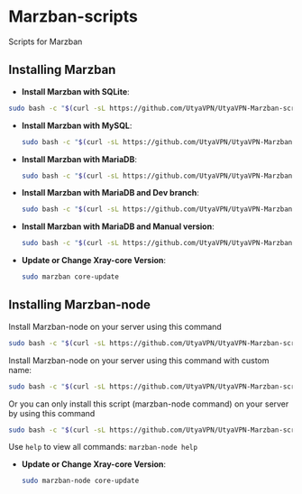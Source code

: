 # Marzban-scripts
Scripts for Marzban

## Installing Marzban
- **Install Marzban with SQLite**:

```bash
sudo bash -c "$(curl -sL https://github.com/UtyaVPN/UtyaVPN-Marzban-scripts/raw/master/marzban.sh)" @ install
```

- **Install Marzban with MySQL**:

  ```bash
  sudo bash -c "$(curl -sL https://github.com/UtyaVPN/UtyaVPN-Marzban-scripts/raw/master/marzban.sh)" @ install --database mysql
  ```

- **Install Marzban with MariaDB**:

  ```bash
  sudo bash -c "$(curl -sL https://github.com/UtyaVPN/UtyaVPN-Marzban-scripts/raw/master/marzban.sh)" @ install --database mariadb
  ```
  
- **Install Marzban with MariaDB and Dev branch**:

  ```bash
  sudo bash -c "$(curl -sL https://github.com/UtyaVPN/UtyaVPN-Marzban-scripts/raw/master/marzban.sh)" @ install --database mariadb --dev
  ```

- **Install Marzban with MariaDB and Manual version**:

  ```bash
  sudo bash -c "$(curl -sL https://github.com/UtyaVPN/UtyaVPN-Marzban-scripts/raw/master/marzban.sh)" @ install --database mariadb --version v0.5.2
  ```

- **Update or Change Xray-core Version**:

  ```bash
  sudo marzban core-update
  ```


## Installing Marzban-node
Install Marzban-node on your server using this command
```bash
sudo bash -c "$(curl -sL https://github.com/UtyaVPN/UtyaVPN-Marzban-scripts/raw/master/marzban-node.sh)" @ install
```
Install Marzban-node on your server using this command with custom name:
```bash
sudo bash -c "$(curl -sL https://github.com/UtyaVPN/UtyaVPN-Marzban-scripts/raw/master/marzban-node.sh)" @ install --name marzban-node2
```
Or you can only install this script (marzban-node command) on your server by using this command
```bash
sudo bash -c "$(curl -sL https://github.com/UtyaVPN/UtyaVPN-Marzban-scripts/raw/master/marzban-node.sh)" @ install-script
```

Use `help` to view all commands:
```marzban-node help```

- **Update or Change Xray-core Version**:

  ```bash
  sudo marzban-node core-update
  ```
